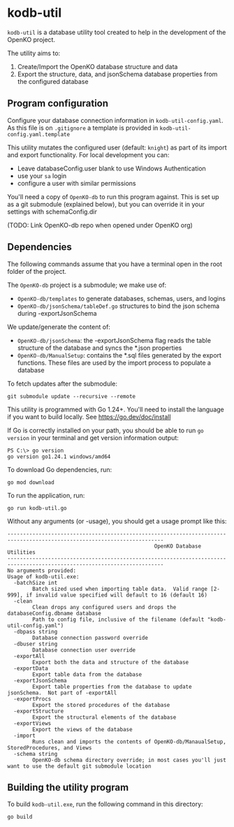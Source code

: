# kodb-util
`kodb-util` is a database utility tool created to help in the development of the OpenKO project.

The utility aims to:

1. Create/Import the OpenKO database structure and data
2. Export the structure, data, and jsonSchema database properties from the configured database

## Program configuration
Configure your database connection information in `kodb-util-config.yaml`. As this file is on `.gitignore` a template is provided in `kodb-util-config.yaml.template`

This utility mutates the configured user (default: `knight`) as part of its import and export functionality.  For local development you can:
* Leave databaseConfig.user blank to use Windows Authentication
* use your `sa` login
* configure a user with similar permissions

You'll need a copy of `OpenKO-db` to run this program against.  This is set up as a git submodule (explained below), but 
you can override it in your settings with schemaConfig.dir

(TODO:  Link OpenKO-db repo when opened under OpenKO org)

## Dependencies
The following commands assume that you have a terminal open in the root folder of the project.

The `OpenKO-db` project is a submodule; we make use of:
* `OpenKO-db/templates` to generate databases, schemas, users, and logins
* `OpenKO-db/jsonSchema/tableDef.go` structures to bind the json schema during -exportJsonSchema

We update/generate the content of:
* `OpenKO-db/jsonSchema`: the -exportJsonSchema flag reads the table structure of the database and syncs the *.json properties
* `OpenKO-db/ManualSetup`: contains the *.sql files generated by the export functions. These files are used by the import process to populate a database

To fetch updates after the submodule:
```shell
git submodule update --recursive --remote
```

This utility is programmed with Go 1.24+.  You'll need to install the language if you want to build locally. See https://go.dev/doc/install

If Go is correctly installed on your path, you should be able to run `go version` in your terminal and get version
information output:
```
PS C:\> go version
go version go1.24.1 windows/amd64
```
To download Go dependencies, run:
```shell
go mod download
```

To run the application, run:
```shell
go run kodb-util.go
```

Without any arguments (or -usage), you should get a usage prompt like this:
```
------------------------------------------------------------------------------------------------------------------------
                                               OpenKO Database Utilities
------------------------------------------------------------------------------------------------------------------------
No arguments provided:
Usage of kodb-util.exe:
  -batchSize int
        Batch sized used when importing table data.  Valid range [2-999], if invalid value specified will default to 16 (default 16)
  -clean
        Clean drops any configured users and drops the databaseConfig.dbname database
        Path to config file, inclusive of the filename (default "kodb-util-config.yaml")
  -dbpass string
        Database connection password override
  -dbuser string
        Database connection user override
  -exportAll
        Export both the data and structure of the database
  -exportData
        Export table data from the database
  -exportJsonSchema
        Export table properties from the database to update jsonSchema.  Not part of -exportAll
  -exportProcs
        Export the stored procedures of the database
  -exportStructure
        Export the structural elements of the database
  -exportViews
        Export the views of the database
  -import
        Runs clean and imports the contents of OpenKO-db/ManaualSetup, StoredProcedures, and Views
  -schema string
        OpenKO-db schema directory override; in most cases you'll just want to use the default git submodule location
```

## Building the utility program
To build `kodb-util.exe`, run the following command in this directory:
```shell
go build
```
